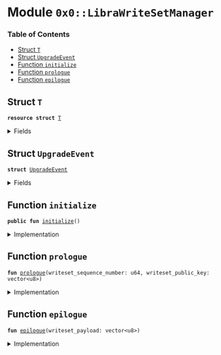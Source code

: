
<a name="0x0_LibraWriteSetManager"></a>

# Module `0x0::LibraWriteSetManager`

### Table of Contents

-  [Struct `T`](#0x0_LibraWriteSetManager_T)
-  [Struct `UpgradeEvent`](#0x0_LibraWriteSetManager_UpgradeEvent)
-  [Function `initialize`](#0x0_LibraWriteSetManager_initialize)
-  [Function `prologue`](#0x0_LibraWriteSetManager_prologue)
-  [Function `epilogue`](#0x0_LibraWriteSetManager_epilogue)



<a name="0x0_LibraWriteSetManager_T"></a>

## Struct `T`



<pre><code><b>resource</b> <b>struct</b> <a href="#0x0_LibraWriteSetManager_T">T</a>
</code></pre>



<details>
<summary>Fields</summary>


<dl>
<dt>

<code>sequence_number: u64</code>
</dt>
<dd>

</dd>
<dt>

<code>upgrade_events: <a href="event.md#0x0_Event_EventHandle">Event::EventHandle</a>&lt;<a href="#0x0_LibraWriteSetManager_UpgradeEvent">LibraWriteSetManager::UpgradeEvent</a>&gt;</code>
</dt>
<dd>

</dd>
</dl>


</details>

<a name="0x0_LibraWriteSetManager_UpgradeEvent"></a>

## Struct `UpgradeEvent`



<pre><code><b>struct</b> <a href="#0x0_LibraWriteSetManager_UpgradeEvent">UpgradeEvent</a>
</code></pre>



<details>
<summary>Fields</summary>


<dl>
<dt>

<code>writeset_payload: vector&lt;u8&gt;</code>
</dt>
<dd>

</dd>
</dl>


</details>

<a name="0x0_LibraWriteSetManager_initialize"></a>

## Function `initialize`



<pre><code><b>public</b> <b>fun</b> <a href="#0x0_LibraWriteSetManager_initialize">initialize</a>()
</code></pre>



<details>
<summary>Implementation</summary>


<pre><code><b>public</b> <b>fun</b> <a href="#0x0_LibraWriteSetManager_initialize">initialize</a>() {
    Transaction::assert(Transaction::sender() == 0xA550C18, 1);

    move_to_sender&lt;<a href="#0x0_LibraWriteSetManager_T">T</a>&gt;(<a href="#0x0_LibraWriteSetManager_T">T</a> {
        sequence_number: 0,
        upgrade_events: <a href="event.md#0x0_Event_new_event_handle">Event::new_event_handle</a>&lt;<a href="#0x0_LibraWriteSetManager_UpgradeEvent">Self::UpgradeEvent</a>&gt;(),
    });
}
</code></pre>



</details>

<a name="0x0_LibraWriteSetManager_prologue"></a>

## Function `prologue`



<pre><code><b>fun</b> <a href="#0x0_LibraWriteSetManager_prologue">prologue</a>(writeset_sequence_number: u64, writeset_public_key: vector&lt;u8&gt;)
</code></pre>



<details>
<summary>Implementation</summary>


<pre><code><b>fun</b> <a href="#0x0_LibraWriteSetManager_prologue">prologue</a>(
    writeset_sequence_number: u64,
    writeset_public_key: vector&lt;u8&gt;,
) <b>acquires</b> <a href="#0x0_LibraWriteSetManager_T">T</a> {
    <b>let</b> sender = Transaction::sender();
    Transaction::assert(sender == 0xA550C18, 33);

    <b>let</b> association_auth_key = <a href="libra_account.md#0x0_LibraAccount_authentication_key">LibraAccount::authentication_key</a>(sender);

    <b>let</b> t_ref = borrow_global&lt;<a href="#0x0_LibraWriteSetManager_T">T</a>&gt;(0xA550C18);
    Transaction::assert(writeset_sequence_number &gt;= t_ref.sequence_number, 3);

    Transaction::assert(writeset_sequence_number == t_ref.sequence_number, 11);
    Transaction::assert(
        <a href="hash.md#0x0_Hash_sha3_256">Hash::sha3_256</a>(writeset_public_key) == association_auth_key,
        2
    );
}
</code></pre>



</details>

<a name="0x0_LibraWriteSetManager_epilogue"></a>

## Function `epilogue`



<pre><code><b>fun</b> <a href="#0x0_LibraWriteSetManager_epilogue">epilogue</a>(writeset_payload: vector&lt;u8&gt;)
</code></pre>



<details>
<summary>Implementation</summary>


<pre><code><b>fun</b> <a href="#0x0_LibraWriteSetManager_epilogue">epilogue</a>(writeset_payload: vector&lt;u8&gt;) <b>acquires</b> <a href="#0x0_LibraWriteSetManager_T">T</a> {
    <b>let</b> t_ref = borrow_global_mut&lt;<a href="#0x0_LibraWriteSetManager_T">T</a>&gt;(0xA550C18);
    t_ref.sequence_number = t_ref.sequence_number + 1;

    <a href="event.md#0x0_Event_emit_event">Event::emit_event</a>&lt;<a href="#0x0_LibraWriteSetManager_UpgradeEvent">Self::UpgradeEvent</a>&gt;(
        &<b>mut</b> t_ref.upgrade_events,
        <a href="#0x0_LibraWriteSetManager_UpgradeEvent">UpgradeEvent</a> { writeset_payload },
    );
    <a href="libra_configs.md#0x0_LibraConfig_reconfigure">LibraConfig::reconfigure</a>();
}
</code></pre>



</details>
